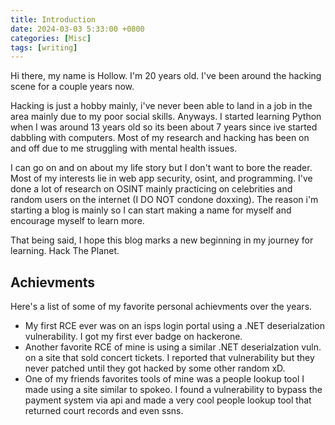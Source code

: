 ```yaml
---
title: Introduction
date: 2024-03-03 5:33:00 +0800
categories: [Misc]
tags: [writing]
---
```


Hi there, my name is Hollow. I'm 20 years old. I've been around the hacking scene for a couple years now. 

Hacking is just a hobby mainly, i've never been able to land in a job in the area mainly due to my poor social skills.
Anyways. I started learning Python when I was around 13 years old so its been about 7 years since ive started dabbling with computers.
Most of my research and hacking has been on and off due to me struggling with mental health issues. 

I can go on and on about my life story but I don't want to bore the reader. Most of my interests lie in web app security, osint, and programming.
I've done a lot of research on OSINT mainly practicing on celebrities and random users on the internet (I DO NOT condone doxxing).
The reason i'm starting a blog is mainly so I can start making a name for myself and encourage myself to learn more.

That being said, I hope this blog marks a new beginning in my journey for learning. Hack The Planet.

## Achievments
Here's a list of some of my favorite personal achievments over the years.
* My first RCE ever was on an isps login portal using a .NET deserialzation vulnerability. I got my first ever badge on hackerone.
* Another favorite RCE of mine is using a similar .NET deserialzation vuln. on a site that sold concert tickets. I reported that vulnerability but they never patched until they got hacked by some other random xD.
* One of my friends favorites tools of mine was a people lookup tool I made using a site similar to spokeo. I found a vulnerability to bypass the payment system via api and made a very cool people lookup tool that returned court records and even ssns.
